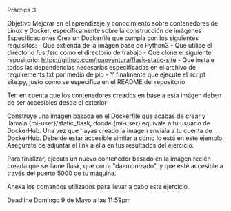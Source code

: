 Práctica 3

Objetivo
Mejorar en el aprendizaje y conocimiento sobre contenedores de Linux y Docker, específicamente sobre la construcción de imágenes
Especificaciones
Crea un Dockerfile que cumpla con los siguientes requisitos:
    - Que extienda de la imágen base de Python3
    - Que utilice el directorio /usr/src como el directorio de trabajo
    - Que clone el siguiente repositorio: https://github.com/joaoventura/flask-static-site
    - Que instale todas las dependencias necesarias especificadas en el archivo de requirements.txt por medio de pip
    - Y finalmente que ejecute el script site.py, justo como se especifíca en el README del repositorio

Ten en cuenta que los contenedores creados en base a esta imágen deben de ser accesibles desde el exterior

Construye una imágen basada en el Dockerfile que acabas de crear y llámala {mi-user}/static_flask, donde {mi-user} equivale a tu usuario de DockerHub. Una vez que hayas creado la imagen envíala a tu cuenta de DockerHub. Debe de estar accesible similar a como lo está en este ejemplo. Asegúrate de adjuntar el link a ella en tus resultados del ejercicio.

Para finalizar, ejecuta un nuevo contenedor basado en la imágen recién creada que se llame flask, que corra "daemonizado", y que esté accesible a través del puerto 5000 de tu máquina.

Anexa los comandos utilizados para llevar a cabo este ejercicio.

Deadline
Domingo 9 de Mayo a las 11:59pm